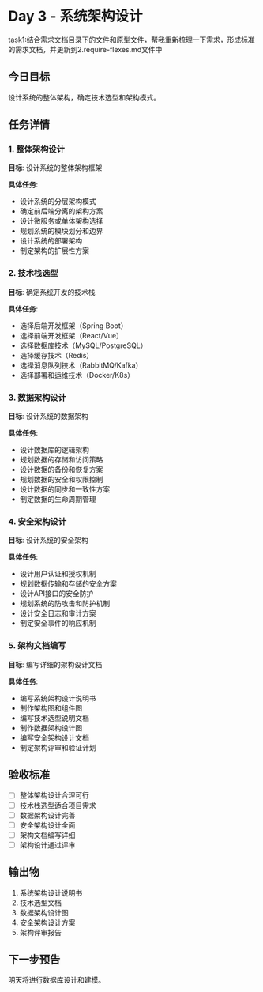 # Day 3 - 系统架构设计
task1:结合需求文档目录下的文件和原型文件，帮我重新梳理一下需求，形成标准的需求文档，并更新到2.require-flexes.md文件中
## 今日目标
设计系统的整体架构，确定技术选型和架构模式。

## 任务详情

### 1. 整体架构设计
**目标**: 设计系统的整体架构框架

**具体任务**:
- 设计系统的分层架构模式
- 确定前后端分离的架构方案
- 设计微服务或单体架构选择
- 规划系统的模块划分和边界
- 设计系统的部署架构
- 制定架构的扩展性方案

### 2. 技术栈选型
**目标**: 确定系统开发的技术栈

**具体任务**:
- 选择后端开发框架（Spring Boot）
- 选择前端开发框架（React/Vue）
- 选择数据库技术（MySQL/PostgreSQL）
- 选择缓存技术（Redis）
- 选择消息队列技术（RabbitMQ/Kafka）
- 选择部署和运维技术（Docker/K8s）

### 3. 数据架构设计
**目标**: 设计系统的数据架构

**具体任务**:
- 设计数据库的逻辑架构
- 规划数据的存储和访问策略
- 设计数据的备份和恢复方案
- 规划数据的安全和权限控制
- 设计数据的同步和一致性方案
- 制定数据的生命周期管理

### 4. 安全架构设计
**目标**: 设计系统的安全架构

**具体任务**:
- 设计用户认证和授权机制
- 规划数据传输和存储的安全方案
- 设计API接口的安全防护
- 规划系统的防攻击和防护机制
- 设计安全日志和审计方案
- 制定安全事件的响应机制

### 5. 架构文档编写
**目标**: 编写详细的架构设计文档

**具体任务**:
- 编写系统架构设计说明书
- 制作架构图和组件图
- 编写技术选型说明文档
- 制作数据架构设计图
- 编写安全架构设计文档
- 制定架构评审和验证计划

## 验收标准
- [ ] 整体架构设计合理可行
- [ ] 技术栈选型适合项目需求
- [ ] 数据架构设计完善
- [ ] 安全架构设计全面
- [ ] 架构文档编写详细
- [ ] 架构设计通过评审

## 输出物
1. 系统架构设计说明书
2. 技术选型文档
3. 数据架构设计图
4. 安全架构设计方案
5. 架构评审报告

## 下一步预告
明天将进行数据库设计和建模。
